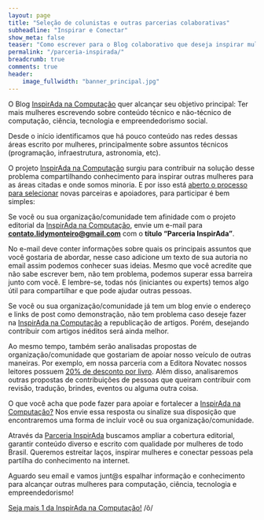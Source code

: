```yaml
---
layout: page
title: "Seleção de colunistas e outras parcerias colaborativas"
subheadline: "Inspirar e Conectar"
show_meta: false
teaser: "Como escrever para o Blog colaborativo que deseja inspirar mulheres para computação, ciência e tecnologia?"
permalink: "/parceria-inspirada/"
breadcrumb: true
comments: true
header:
    image_fullwidth: "banner_principal.jpg"
---
```


O Blog <a href="http://inspiradanacomputacao.com" target="_blank">InspirAda na Computação</a> quer alcançar seu objetivo principal: Ter mais mulheres escrevendo sobre conteúdo técnico e não-técnico de computação, ciência, tecnologia e empreendedorismo social. 

Desde o início identificamos que há pouco conteúdo nas redes dessas áreas escrito por mulheres, principalmente sobre assuntos técnicos (programação, infraestrutura, astronomia, etc). 

O projeto <a href="http://inspiradanacomputacao.com" target="_blank">InspirAda na Computação</a> surgiu para contribuir na solução desse problema compartilhando conhecimento para inspirar outras mulheres para as áreas citadas e onde somos minoria. E por isso está <a href="https://inspiradanacomputacao.com/parceria-inspirada/" target="_blank">aberto o processo para selecionar</a> novas parceiras e apoiadores, para participar é bem simples: 

Se você ou sua organização/comunidade tem afinidade com o projeto editorial da <a href="http://inspiradanacomputacao.com" target="_blank">InspirAda na Computação</a>, envie um e-mail para <strong>contato.lidymonteiro@gmail.com</strong> com o <strong>título “Parceria InspirAda”</strong>. 

No e-mail deve conter informações sobre quais os principais assuntos que você gostaria de abordar, nesse caso adicione um texto de sua autoria no email assim podemos conhecer suas ideias. Mesmo que você acredite que não sabe escrever bem, não tem problema, podemos superar essa barreira junto com você. E lembre-se, todas nós (iniciantes ou experts) temos algo útil para compartilhar e que pode ajudar outras pessoas.  

Se você ou sua organização/comunidade já tem um blog envie o endereço e links de post como demonstração, não tem problema caso deseje fazer na <a href="http://inspiradanacomputacao.com" target="_blank">InspirAda na Computação</a> a republicação de artigos. Porém, desejando contribuir com artigos inéditos será ainda melhor. 

Ao mesmo tempo, também serão analisadas propostas de organização/comunidade que gostariam de apoiar nosso veículo de outras maneiras. Por exemplo, em nossa parceria com a Editora Novatec nossos leitores possuem <a href= "http://inspiradanacomputacao.com/images/banner_novatec.png" target="_blank">20% de desconto por livro</a>. Além disso, analisaremos outras propostas de contribuições de pessoas que queiram contribuir com revisão, tradução, brindes, eventos ou alguma outra coisa. 

O que você acha que pode fazer para apoiar e fortalecer a <a href="http://inspiradanacomputacao.com/sobre/" target="_blank">InspirAda na Computação?</a> Nos envie essa resposta ou sinalize sua disposição que encontraremos uma forma de incluir você ou sua organização/comunidade. 

Através da <a href="http://inspiradanacomputacao.com/parceria-inspirada/" target="_blank">Parceria InspirAda</a> buscamos ampliar a cobertura editorial, garantir conteúdo diverso e escrito com qualidade por mulheres de todo Brasil. Queremos estreitar laços, inspirar mulheres e conectar pessoas pela partilha do conhecimento na internet.

Aguardo seu email e vamos junt@s espalhar informação e conhecimento para alcançar outras mulheres para computação, ciência, tecnologia e empreendedorismo!

<a href="http://inspiradanacomputacao.com/colaboradores/" target="_blank">Seja mais 1 da InspirAda na Computação!</a> /õ/